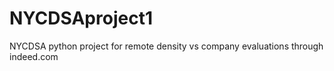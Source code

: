 # NYCDSAproject1
NYCDSA python project for remote density vs company evaluations through indeed.com
